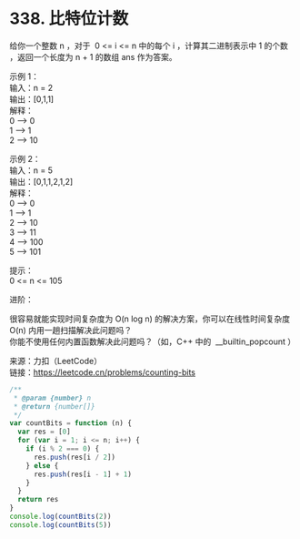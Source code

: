 # 338. 比特位计数

给你一个整数 n ，对于  0 <= i <= n 中的每个 i ，计算其二进制表示中 1 的个数 ，返回一个长度为 n + 1 的数组 ans 作为答案。

示例 1：  
输入：n = 2  
输出：[0,1,1]  
解释：  
0 --> 0  
1 --> 1  
2 --> 10

示例 2：  
输入：n = 5  
输出：[0,1,1,2,1,2]  
解释：  
0 --> 0  
1 --> 1  
2 --> 10  
3 --> 11  
4 --> 100  
5 --> 101

提示：  
0 <= n <= 105

进阶：

很容易就能实现时间复杂度为 O(n log n) 的解决方案，你可以在线性时间复杂度 O(n) 内用一趟扫描解决此问题吗？  
你能不使用任何内置函数解决此问题吗？（如，C++ 中的  \_\_builtin_popcount ）

来源：力扣（LeetCode）  
链接：https://leetcode.cn/problems/counting-bits

```javascript
/**
 * @param {number} n
 * @return {number[]}
 */
var countBits = function (n) {
  var res = [0]
  for (var i = 1; i <= n; i++) {
    if (i % 2 === 0) {
      res.push(res[i / 2])
    } else {
      res.push(res[i - 1] + 1)
    }
  }
  return res
}
console.log(countBits(2))
console.log(countBits(5))
```
